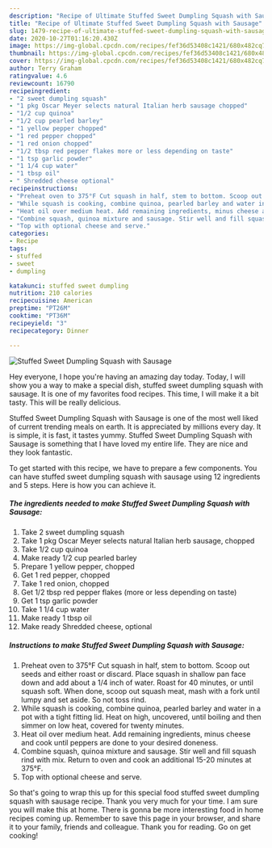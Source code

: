 ```yaml
---
description: "Recipe of Ultimate Stuffed Sweet Dumpling Squash with Sausage"
title: "Recipe of Ultimate Stuffed Sweet Dumpling Squash with Sausage"
slug: 1479-recipe-of-ultimate-stuffed-sweet-dumpling-squash-with-sausage
date: 2020-10-27T01:16:20.430Z
image: https://img-global.cpcdn.com/recipes/fef36d53408c1421/680x482cq70/stuffed-sweet-dumpling-squash-with-sausage-recipe-main-photo.jpg
thumbnail: https://img-global.cpcdn.com/recipes/fef36d53408c1421/680x482cq70/stuffed-sweet-dumpling-squash-with-sausage-recipe-main-photo.jpg
cover: https://img-global.cpcdn.com/recipes/fef36d53408c1421/680x482cq70/stuffed-sweet-dumpling-squash-with-sausage-recipe-main-photo.jpg
author: Terry Graham
ratingvalue: 4.6
reviewcount: 16790
recipeingredient:
- "2 sweet dumpling squash"
- "1 pkg Oscar Meyer selects natural Italian herb sausage chopped"
- "1/2 cup quinoa"
- "1/2 cup pearled barley"
- "1 yellow pepper chopped"
- "1 red pepper chopped"
- "1 red onion chopped"
- "1/2 tbsp red pepper flakes more or less depending on taste"
- "1 tsp garlic powder"
- "1 1/4 cup water"
- "1 tbsp oil"
- " Shredded cheese optional"
recipeinstructions:
- "Preheat oven to 375°F Cut squash in half, stem to bottom. Scoop out seeds and either roast or discard. Place squash in shallow pan face down and add about a 1/4 inch of water. Roast for 40 minutes, or until squash soft. When done, scoop out squash meat, mash with a fork until lumpy and set aside. So not toss rind."
- "While squash is cooking, combine quinoa, pearled barley and water in a pot with a tight fitting lid. Heat on high, uncovered, until boiling and then simmer on low heat, covered for twenty minutes."
- "Heat oil over medium heat. Add remaining ingredients, minus cheese and cook until peppers are done to your desired doneness."
- "Combine squash, quinoa mixture and sausage. Stir well and fill squash rind with mix. Return to oven and cook an additional 15-20 minutes at 375°F."
- "Top with optional cheese and serve."
categories:
- Recipe
tags:
- stuffed
- sweet
- dumpling

katakunci: stuffed sweet dumpling 
nutrition: 210 calories
recipecuisine: American
preptime: "PT26M"
cooktime: "PT36M"
recipeyield: "3"
recipecategory: Dinner

---
```



![Stuffed Sweet Dumpling Squash with Sausage](https://img-global.cpcdn.com/recipes/fef36d53408c1421/680x482cq70/stuffed-sweet-dumpling-squash-with-sausage-recipe-main-photo.jpg)

Hey everyone, I hope you're having an amazing day today. Today, I will show you a way to make a special dish, stuffed sweet dumpling squash with sausage. It is one of my favorites food recipes. This time, I will make it a bit tasty. This will be really delicious.

Stuffed Sweet Dumpling Squash with Sausage is one of the most well liked of current trending meals on earth. It is appreciated by millions every day. It is simple, it is fast, it tastes yummy. Stuffed Sweet Dumpling Squash with Sausage is something that I have loved my entire life. They are nice and they look fantastic.




To get started with this recipe, we have to prepare a few components. You can have stuffed sweet dumpling squash with sausage using 12 ingredients and 5 steps. Here is how you can achieve it.

<!--inarticleads1-->

##### The ingredients needed to make Stuffed Sweet Dumpling Squash with Sausage:

1. Take 2 sweet dumpling squash
1. Take 1 pkg Oscar Meyer selects natural Italian herb sausage, chopped
1. Take 1/2 cup quinoa
1. Make ready 1/2 cup pearled barley
1. Prepare 1 yellow pepper, chopped
1. Get 1 red pepper, chopped
1. Take 1 red onion, chopped
1. Get 1/2 tbsp red pepper flakes (more or less depending on taste)
1. Get 1 tsp garlic powder
1. Take 1 1/4 cup water
1. Make ready 1 tbsp oil
1. Make ready  Shredded cheese, optional




<!--inarticleads2-->

##### Instructions to make Stuffed Sweet Dumpling Squash with Sausage:

1. Preheat oven to 375°F Cut squash in half, stem to bottom. Scoop out seeds and either roast or discard. Place squash in shallow pan face down and add about a 1/4 inch of water. Roast for 40 minutes, or until squash soft. When done, scoop out squash meat, mash with a fork until lumpy and set aside. So not toss rind.
1. While squash is cooking, combine quinoa, pearled barley and water in a pot with a tight fitting lid. Heat on high, uncovered, until boiling and then simmer on low heat, covered for twenty minutes.
1. Heat oil over medium heat. Add remaining ingredients, minus cheese and cook until peppers are done to your desired doneness.
1. Combine squash, quinoa mixture and sausage. Stir well and fill squash rind with mix. Return to oven and cook an additional 15-20 minutes at 375°F.
1. Top with optional cheese and serve.




So that's going to wrap this up for this special food stuffed sweet dumpling squash with sausage recipe. Thank you very much for your time. I am sure you will make this at home. There is gonna be more interesting food in home recipes coming up. Remember to save this page in your browser, and share it to your family, friends and colleague. Thank you for reading. Go on get cooking!
